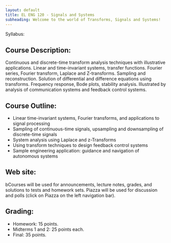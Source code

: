 ```yaml
---
layout: default
title: EL ENG 120 - Signals and Systems
subheading: Welcome to the world of Transforms, Signals and Systems!
---
```

Syllabus:

## Course Description: 
Continuous and discrete-time transform analysis techniques with illustrative applications. Linear and time-invariant systems, transfer functions. Fourier series,
Fourier transform, Laplace and Z-transforms. Sampling and reconstruction. Solution of 
differential and difference equations using transforms. Frequency response, Bode plots,
stability analysis. Illustrated by analysis of communication systems and feedback 
control systems.

## Course Outline: 
* Linear time-invariant systems, Fourier transforms, and applications to signal processing
* Sampling of continuous-time signals, upsampling and downsampling of discrete-time signals
* System analysis using Laplace and z-Transforms
* Using transform techniques to design feedback control systems
* Sample engineering application:  guidance and navigation of autonomous systems

## Web site:
bCourses will be used for announcements, lecture notes, grades, and solutions to tests and homework sets.   Piazza will be used for discussion and polls (click on Piazza on the left navigation bar).

## Grading:
* Homework:  15 points.  
* Midterms 1 and 2:  25 points each.  
* Final: 35 points.


